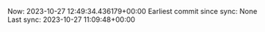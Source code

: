 Now: 2023-10-27 12:49:34.436179+00:00 Earliest commit since sync: None Last sync: 2023-10-27 11:09:48+00:00
